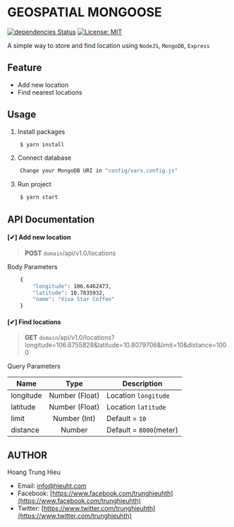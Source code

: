 # GEOSPATIAL MONGOOSE
[![dependencies Status](https://david-dm.org/trunghieuhth/geospatial-mongoose-nodejs/status.svg)](https://david-dm.org/trunghieuhth/geospatial-mongoose-nodejs)
[![License: MIT](https://img.shields.io/badge/License-MIT-yellow.svg)](https://opensource.org/licenses/MIT)



A simple way to store and find location using `NodeJS`, `MongoDB`, `Express`

## Feature
* Add new location
* Find nearest locations

## Usage
1. Install packages
```sh
    $ yarn install
```
2. Connect database
```sh
    Change your MongoDB URI in "config/vars.config.js"
```
3. Run project
```sh
    $ yarn start
```

## API Documentation
#### [✔] Add new location
> **POST** `domain`/api/v1.0/locations

Body Parameters
```sh
    {
    	"longitude": 106.6462473,
    	"latitude": 10.7835932,
    	"name": "Viva Star Coffee"
    }
```
#### [✔] Find locations
> **GET** `domain`/api/v1.0/locations?longitude=106.6755828&latitude=10.8079706&limit=10&distance=1000

Query Parameters

| Name | Type | Description |
| ---- |:----:| ----------- |
| longitude | Number (Float) | Location `longitude` |
| latitude | Number (Float) | Location `latitude` |
| limit | Number (Int) | Default = `10` |
| distance | Number | Default = `8000`(meter) |

## AUTHOR
Hoang Trung Hieu

* Email: [info@hieuht.com](mailto:info@hieuht.com)
* Facebook: [https://www.facebook.com/trunghieuhth](https://www.facebook.com/trunghieuhth)
* Twitter: [https://www.twitter.com/trunghieuhth](https://www.twitter.com/trunghieuhth)
